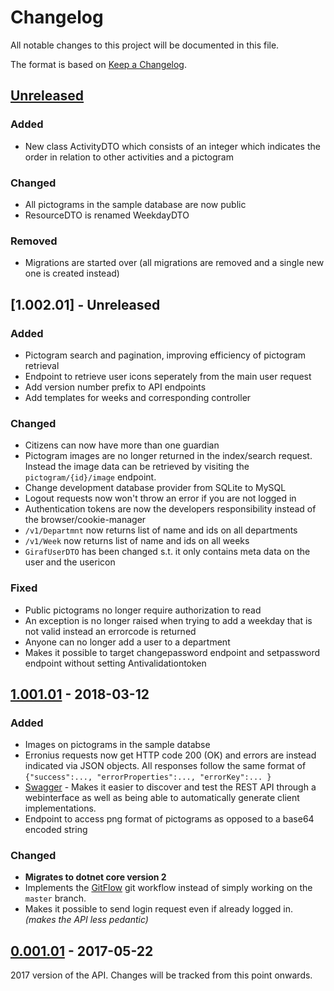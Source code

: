 # Changelog
All notable changes to this project will be documented in this file.

The format is based on [Keep a Changelog](http://keepachangelog.com/en/1.0.0/).

[//]: # ( ## [x.y.z] - yyyy-mm-dd)
[//]: # (Describe each version with the following sections: Added, Changed, Removed, Deprecated, Fixed, Security)

## [Unreleased]

### Added
- New class ActivityDTO which consists of an integer which indicates the order in relation to other activities and a pictogram


### Changed
- All pictograms in the sample database are now public
- ResourceDTO is renamed WeekdayDTO

### Removed
- Migrations are started over (all migrations are removed and a single new one is created instead)

## [1.002.01] - Unreleased
### Added
- Pictogram search and pagination, improving efficiency of pictogram retrieval
- Endpoint to retrieve user icons seperately from the main user request
- Add version number prefix to API endpoints
- Add templates for weeks and corresponding controller

### Changed
- Citizens can now have more than one guardian
- Pictogram images are no longer returned in the index/search request. Instead the image data can be retrieved by visiting the `pictogram/{id}/image` endpoint.
- Change development database provider from SQLite to MySQL
- Logout requests now won't throw an error if you are not logged in
- Authentication tokens are now the developers responsibility instead of the browser/cookie-manager
- `/v1/Departmnt` now returns list of name and ids on all departments
- `/v1/Week` now returns list of name and ids on all weeks
- `GirafUserDTO` has been changed s.t. it only contains meta data on the user and the usericon

### Fixed
- Public pictograms no longer require authorization to read
- An exception is no longer raised when trying to add a weekday that is not valid instead an errorcode is returned
- Anyone can no longer add a user to a department
- Makes it possible to target changepassword endpoint and setpassword endpoint without setting Antivalidationtoken

## [1.001.01] - 2018-03-12
### Added
- Images on pictograms in the sample databse
- Erronius requests now get HTTP code 200 (OK) and errors are instead indicated via JSON objects.
  All responses follow the same format of `{"success":..., "errorProperties":..., "errorKey":... }`
- [Swagger](https://swagger.io/) - Makes it easier to discover and test the REST API through a webinterface as well as being 
  able to automatically generate client implementations.
- Endpoint to access png format of pictograms as opposed to a base64 encoded string

### Changed
- **Migrates to dotnet core version 2**
- Implements the [GitFlow](http://nvie.com/posts/a-successful-git-branching-model/) git workflow instead of simply working on the `master` branch.
- Makes it possible to send login request even if already logged in. *(makes the API less pedantic)*

## [0.001.01] - 2017-05-22
2017 version of the API.
Changes will be tracked from this point onwards.


[//]: # ( List of link specifications, wont be rendered )
[Unreleased]: http://git.giraf.cs.aau.dk/Giraf-Rest/web-api/compare/v1.001.01...develop
[1.001.01]: http://git.giraf.cs.aau.dk/Giraf-Rest/web-api/compare/v0.001.01...v1.001.01
[0.001.01]: http://git.giraf.cs.aau.dk/Giraf-Rest/web-api/compare/v0...v0.001.01
